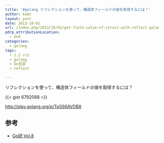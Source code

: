 ```yaml
---
title: '#golang リフレクションを使って、構造体フィールドの値を取得するには？'
author: kwmt
layout: post
date: 2013-10-02
url: /index.php/2013/10/02/get-field-value-of-struct-with-reflect-golang/
pdrp_attributionLocation:
  - end
categories:
  - golang
tags:
  - 1.2 rc1
  - golang
  - Go言語
  - reflect

---
```

リフレクションを使って、構造体フィールドの値を取得するには？

{{< gist 6792088 >}}

<a href="http://play.golang.org/p/Tp5S6AVDB8" target="_blank">http://play.golang.org/p/Tp5S6AVDB8</a>

## 参考

  * <a href="https://github.com/goken/goken/blob/master/goken08-reflect/goken08-reflect.md" target="_blank">Go研 Vol.8</a>
